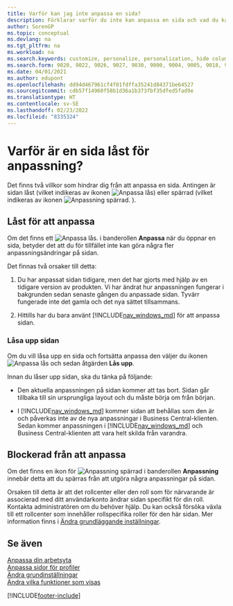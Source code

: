 ```yaml
---
title: Varför kan jag inte anpassa en sida?
description: Förklarar varför du inte kan anpassa en sida och vad du kan göra om du vill låsa upp den så att du kan anpassa den.
author: SorenGP
ms.topic: conceptual
ms.devlang: na
ms.tgt_pltfrm: na
ms.workload: na
ms.search.keywords: customize, personalize, personalization, hide columns, remove fields, move fields
ms.search.form: 9020, 9022, 9026, 9027, 9030, 9000, 9004, 9005, 9018, 9006, 9007, 9010, 9016, 9017
ms.date: 04/01/2021
ms.author: edupont
ms.openlocfilehash: dd94d467961cf4f01fdffa35241d84371be64527
ms.sourcegitcommit: cdb57f14960f58b1d36a1b373fbf35dfed5fad9e
ms.translationtype: HT
ms.contentlocale: sv-SE
ms.lasthandoff: 02/23/2022
ms.locfileid: "8335324"
---
```

# <a name="why-a-page-is-locked-from-personalization"></a>Varför är en sida låst för anpassning?

Det finns två villkor som hindrar dig från att anpassa en sida. Antingen är sidan låst (vilket indikeras av ikonen ![Anpassa lås](media/personalization-lock-icon.png "Anpassa lås")) eller spärrad (vilket indikeras av ikonen ![Anpassning spärrad.](media/personalization-blocked-icon.png "Anpassning spärrad") ).

## <a name="locked-from-personalizing"></a>Låst för att anpassa

Om det finns ett ![Anpassa lås.](media/personalization-lock-icon.png "Anpassa lås") i banderollen **Anpassa** när du öppnar en sida, betyder det att du för tillfället inte kan göra några fler anpassningsändringar på sidan.

<!-- This is because we changed the way personalization works behind the scenes since the last time that you personalized the page. Unfortunately, the old way and new of doing things do not work together.

The page currently includes the last personalization changes that you made. If you want to continue personalizing the page, then you can choose the lock icon and then **Unlock**. Just be aware that if you choose to unlock the page, the current personalization of the page will be cleared, and you will have to start from scratch.
-->

Det finnas två orsaker till detta:

1. Du har anpassat sidan tidigare, men det har gjorts med hjälp av en tidigare version av produkten. Vi har ändrat hur anpassningen fungerar i bakgrunden sedan senaste gången du anpassade sidan. Tyvärr fungerade inte det gamla och det nya sättet tillsammans.

2. Hittills har du bara använt [!INCLUDE[nav_windows_md](includes/nav_windows_md.md)] för att anpassa sidan.

### <a name="unlocking-the-page"></a>Låsa upp sidan

Om du vill låsa upp en sida och fortsätta anpassa den väljer du ikonen ![Anpassa lås](media/personalization-lock-icon.png "Anpassa lås") och sedan åtgärden **Lås upp**.  

Innan du låser upp sidan, ska du tänka på följande:

- Den aktuella anpassningen på sidan kommer att tas bort. Sidan går tillbaka till sin ursprungliga layout och du måste börja om från början.

- I [!INCLUDE[nav_windows_md](includes/nav_windows_md.md)] kommer sidan att behållas som den är och påverkas inte av de nya anpassningar i Business Central-klienten. Sedan kommer anpassningen i [!INCLUDE[nav_windows_md](includes/nav_windows_md.md)] och Business Central-klienten att vara helt skilda från varandra.

## <a name="blocked-from-personalizing"></a>Blockerad från att anpassa

Om det finns en ikon för ![Anpassning spärrad](media/personalization-blocked-icon.png "Anpassning spärrad") i banderollen **Anpassning** innebär detta att du spärras från att utgöra några anpassningar på sidan.

<!-- Only text is translated, so removing this image for non-English UX reasons.  ![Personalize blocked.](media/personalization-blocked.png "Personalize lock") -->

Orsaken till detta är att det rollcenter eller den roll som för närvarande är associerad med ditt användarkonto ändrar sidan specifikt för din roll. Kontakta administratören om du behöver hjälp. Du kan också försöka växla till ett rollcenter som innehåller rollspecifika roller för den här sidan. Mer information finns i [Ändra grundläggande inställningar](ui-change-basic-settings.md).

## <a name="see-also"></a>Se även
[Anpassa din arbetsyta](ui-personalization-user.md)  
[Anpassa sidor för profiler](ui-personalization-manage.md)  
[Ändra grundinställningar](ui-change-basic-settings.md)  
[Ändra vilka funktioner som visas](ui-experiences.md)  


[!INCLUDE[footer-include](includes/footer-banner.md)]
